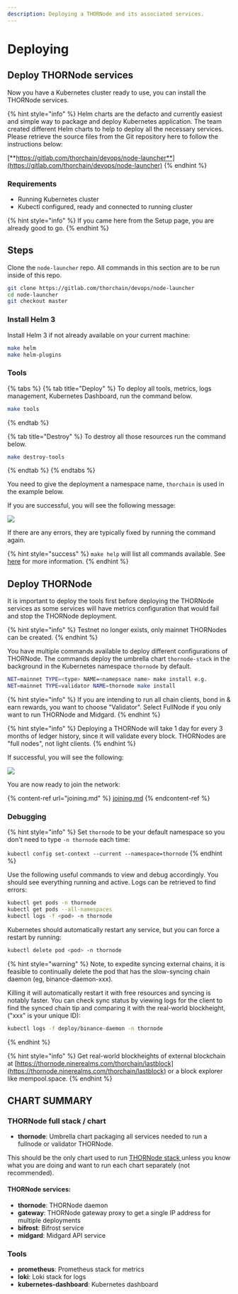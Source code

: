 ```yaml
---
description: Deploying a THORNode and its associated services.
---
```


# Deploying

## **Deploy THORNode services**

Now you have a Kubernetes cluster ready to use, you can install the THORNode services.

{% hint style="info" %}
Helm charts are the defacto and currently easiest and simple way to package and deploy Kubernetes application. The team created different Helm charts to help to deploy all the necessary services. Please retrieve the source files from the Git repository here to follow the instructions below:

[**https://gitlab.com/thorchain/devops/node-launcher**](https://gitlab.com/thorchain/devops/node-launcher)
{% endhint %}

### Requirements

- Running Kubernetes cluster
- Kubectl configured, ready and connected to running cluster

{% hint style="info" %}
If you came here from the Setup page, you are already good to go.
{% endhint %}

## Steps

Clone the `node-launcher` repo. All commands in this section are to be run inside of this repo.

```bash
git clone https://gitlab.com/thorchain/devops/node-launcher
cd node-launcher
git checkout master
```

### Install Helm 3

Install Helm 3 if not already available on your current machine:

```bash
make helm
make helm-plugins
```

### Tools

{% tabs %}
{% tab title="Deploy" %}
To deploy all tools, metrics, logs management, Kubernetes Dashboard, run the command below.

```bash
make tools
```

{% endtab %}

{% tab title="Destroy" %}
To destroy all those resources run the command below.

```bash
make destroy-tools
```

{% endtab %}
{% endtabs %}

You need to give the deployment a namespace name, `thorchain` is used in the example below.

If you are successful, you will see the following message:

![](<../.gitbook/assets/image (23) (1).png>)

If there are any errors, they are typically fixed by running the command again.

{% hint style="success" %}
`make help` will list all commands available. See [here](https://gitlab.com/thorchain/devops/node-launcher/-/blob/master/README.md) for more information.
{% endhint %}

## Deploy THORNode

It is important to deploy the tools first before deploying the THORNode services as some services will have metrics configuration that would fail and stop the THORNode deployment.

{% hint style="info" %}
Testnet no longer exists, only mainnet THORNodes can be created.
{% endhint %}

You have multiple commands available to deploy different configurations of THORNode. The commands deploy the umbrella chart `thornode-stack` in the background in the Kubernetes namespace `thornode` by default.

```bash
NET=mainnet TYPE=<type> NAME=<namepsace name> make install e.g.
NET=mainnet TYPE=validator NAME=thornode make install
```

{% hint style="info" %}
If you are intending to run all chain clients, bond in & earn rewards, you want to choose "Validator". Select FullNode if you only want to run THORNode and Midgard.
{% endhint %}

{% hint style="info" %}
Deploying a THORNode will take 1 day for every 3 months of ledger history, since it will validate every block. THORNodes are "full nodes", not light clients.
{% endhint %}

If successful, you will see the following:

![](<../.gitbook/assets/image (19) (1).png>)

You are now ready to join the network:

{% content-ref url="joining.md" %}
[joining.md](joining.md)
{% endcontent-ref %}

### Debugging

{% hint style="info" %}
Set `thornode` to be your default namespace so you don't need to type `-n thornode` each time:

`kubectl config set-context --current --namespace=thornode`
{% endhint %}

Use the following useful commands to view and debug accordingly. You should see everything running and active. Logs can be retrieved to find errors:

```bash
kubectl get pods -n thornode
kubectl get pods --all-namespaces
kubectl logs -f <pod> -n thornode
```

Kubernetes should automatically restart any service, but you can force a restart by running:

```bash
kubectl delete pod <pod> -n thornode
```

{% hint style="warning" %}
Note, to expedite syncing external chains, it is feasible to continually delete the pod that has the slow-syncing chain daemon (eg, binance-daemon-xxx).

Killing it will automatically restart it with free resources and syncing is notably faster. You can check sync status by viewing logs for the client to find the synced chain tip and comparing it with the real-world blockheight, ("xxx" is your unique ID):

```bash
kubectl logs -f deploy/binance-daemon -n thornode
```

{% endhint %}

{% hint style="info" %}
Get real-world blockheights of external blockchain at [https://thornode.ninerealms.com/thorchain/lastblock](https://thornode.ninerealms.com/thorchain/lastblock) or a block explorer like mempool.space.
{% endhint %}

## CHART SUMMARY

### THORNode full stack / chart

- **thornode**: Umbrella chart packaging all services needed to run a fullnode or validator THORNode.

This should be the only chart used to run [THORNode stack ](overview/#thornode-stack)unless you know what you are doing and want to run each chart separately (not recommended).

#### THORNode services:

- **thornode**: THORNode daemon
- **gateway**: THORNode gateway proxy to get a single IP address for multiple deployments
- **bifrost**: Bifrost service
- **midgard**: Midgard API service

### Tools

- **prometheus**: Prometheus stack for metrics
- **loki**: Loki stack for logs
- **kubernetes-dashboard**: Kubernetes dashboard
